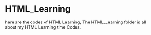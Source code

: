 # HTML_Learning 
here are the codes of HTML Learning, The HTML_Learning folder is all about my HTML Learning time Codes. 
